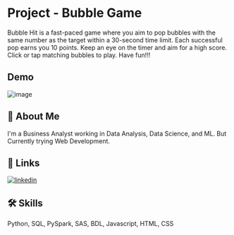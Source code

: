 
# Project - Bubble Game

Bubble Hit is a fast-paced game where you aim to pop bubbles with the same number as the target within a 30-second time limit. Each successful pop earns you 10 points. Keep an eye on the timer and aim for a high score. Click or tap matching bubbles to play. 
Have fun!!!

## Demo

![image](https://github.com/Analyst-Ninja/Buuble-Game/assets/81576967/2fa6ed69-9c21-49e8-9c73-4ca997e91ddb)

## 🚀 About Me
I'm a Business Analyst working in Data Analysis, Data Science, and ML. But Currently trying Web Development.


## 🔗 Links
[![linkedin](https://img.shields.io/badge/linkedin-0A66C2?style=for-the-badge&logo=linkedin&logoColor=white)](https://www.linkedin.com/in/rohit-kumar-04aaab163/)

## 🛠 Skills
Python, SQL, PySpark, SAS, BDL, Javascript, HTML, CSS
